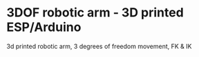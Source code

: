 # 3DOF robotic arm - 3D printed ESP/Arduino
 3d printed robotic arm, 3 degrees of freedom movement, FK & IK
